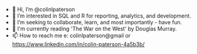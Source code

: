 - 👋 Hi, I’m @colinlpaterson
- 👀 I’m interested in SQL and R for reporting, analytics, and development.
- 💞️ I’m seeking to collaborate, learn, and most importantly - have fun.
- 📖 I'm currently reading 'The War on the West' by Douglas Murray.
- 📫 How to reach me e: colinlpaterson@gmail or https://www.linkedin.com/in/colin-paterson-4a5b3b/

<!---
colinlpaterson/colinlpaterson is a ✨ special ✨ repository because its `README.md` (this file) appears on your GitHub profile.
You can click the Preview link to take a look at your changes.
--->
